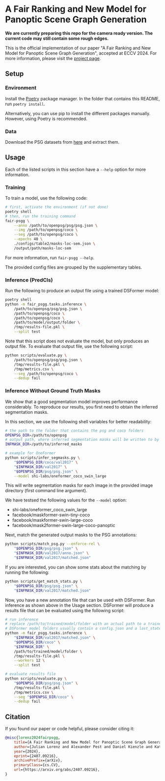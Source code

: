 # A Fair Ranking and New Model for Panoptic Scene Graph Generation

**We are currently preparing this repo for the camera ready version. The current code may still contain some rough edges.**

This is the official implementation of our paper "A Fair Ranking and New Model for Panoptic Scene Graph Generation", accepted at ECCV 2024. For more information, please visit the [project page](https://lorjul.github.io/fair-psgg/).

## Setup

### Environment

Install the [Poetry](https://python-poetry.org/docs/#installing-with-the-official-installer) package manager. In the folder that contains this README, run `poetry install`.

Alternatively, you can use pip to install the different packages manually. However, using Poetry is recommended.

### Data

<!-- direct link: https://entuedu-my.sharepoint.com/:f:/g/personal/jingkang001_e_ntu_edu_sg/EgQzvsYo3t9BpxgMZ6VHaEMBDAb7v0UgI8iIAExQUJq62Q?e=fIY3zh -->

Download the PSG datasets from [here](https://github.com/Jingkang50/OpenPSG?tab=readme-ov-file#updates) and extract them.

## Usage

Each of the listed scripts in this section have a `--help` option for more information.

### Training

To train a model, use the following code:

``` sh
# first, activate the environment (if not done)
poetry shell
# then, run the training command
fair-psgg \
    --anno /path/to/openpsg/psg/psg.json \
    --img /path/to/openpsg/coco \
    --seg /path/to/openpsg/coco \
    --epochs 40 \
    ./configs/table2/masks-loc-sem.json \
    /output/path/masks-loc-sem
```

For more information, run `fair-psgg --help`.

The provided config files are grouped by the supplementary tables.

### Inference (PredCls)

Run the following to produce an output file using a trained DSFormer model:

``` sh
poetry shell
python -m fair_psgg.tasks.inference \
    /path/to/openpsg/psg/psg.json \
    /path/to/openpsg/coco \
    /path/to/openpsg/coco \
    /path/to/model/output/folder \
    /tmp/results-file.pkl \
    --split test
```

Note that this script does not evaluate the model, but only produces an output file. To evaluate that output file, use the following script:

``` sh
python scripts/evaluate.py \
    /path/to/openpsg/psg/psg.json \
    /tmp/results-file.pkl \
    /tmp/metrics.csv \
    --seg /path/to/openpsg/coco \
    --dedup fail
```

### Inference Without Ground Truth Masks

We show that a good segmentation model improves performance considerably. To reproduce our results, you first need to obtain the inferred segmentation masks.

In this section, we use the following shell variables for better readability:

``` sh
# the path to the folder that contains the psg and coco folders
OPENPSG_DIR=/path/to/openpsg
# output path, where inferred segmentation masks will be written to by a segmentation model
INFMASK_DIR=/path/to/inferred_masks
```

``` sh
# example for OneFormer
python scripts/infer_segmasks.py \
    "$OPENPSG_DIR/coco/val2017" \
    "$INFMASK_DIR/val2017" \
    "$OPENPSG_DIR/psg/psg.json" \
    --model shi-labs/oneformer_coco_swin_large
```

This will write segmentation masks for each image in the provided image directory (first command line argument).

We have testsed the following values for the `--model` option:

- shi-labs/oneformer_coco_swin_large
- facebook/maskformer-swin-tiny-coco
- facebook/maskformer-swin-large-coco
- facebook/mask2former-swin-large-coco-panoptic

Next, match the generated output masks to the PSG annotations:

``` sh
python scripts/match_psg.py --enforce-rel \
    "$OPENPSG_DIR/psg/psg.json" \
    "$INFMASK_DIR/val2017/anno.json" \
    "$INFMASK_DIR/val2017/matched.json"
```

If you are interested, you can show some stats about the matching by running the following:

``` sh
python scripts/get_match_stats.py \
    "$OPENPSG_DIR/psg/psg.json" \
    "$INFMASK_DIR/val2017/matched.json"
```

Now, you have a new annotation file that can be used with DSFormer. Run inference as shown above in the Usage section. DSFormer will produce a results file that can be evaluated using the following script:

``` sh
# run inference
# replace /path/to/trained/model/folder with an actual path to a trained DSFormer model folder
# DSFormer model folders usually contain a config.json and a last_state.pth
python -m fair_psgg.tasks.inference \
    "$INFMASK_DIR/val2017/matched.json" \
    "$OPENPSG_DIR/coco" \
    "$INFMASK_DIR" \
    /path/to/trained/model/folder \
    /tmp/results-file.pkl \
    --workers 12 \
    --split test

# evaluate results file
python scripts/evaluate.py \
    "$OPENPSG_DIR/psg/psg.json" \
    /tmp/results-file.pkl \
    /tmp/metrics.csv \
    --seg "$OPENPSG_DIR/coco" \
    --dedup fail
```

## Citation

If you found our paper or code helpful, please consider citing it:

``` bibtex
@misc{lorenz2024fairpsgg,
    title={A Fair Ranking and New Model for Panoptic Scene Graph Generation}, 
    author={Julian Lorenz and Alexander Pest and Daniel Kienzle and Katja Ludwig and Rainer Lienhart},
    year={2024},
    eprint={2407.09216},
    archivePrefix={arXiv},
    primaryClass={cs.CV},
    url={https://arxiv.org/abs/2407.09216}, 
}
```
